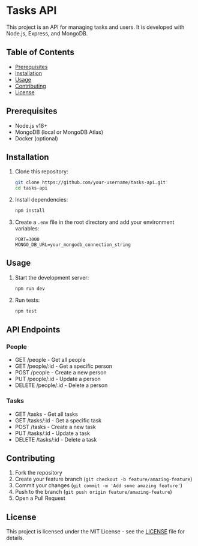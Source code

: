 # Tasks API

This project is an API for managing tasks and users. It is developed with Node.js, Express, and MongoDB.

## Table of Contents

- [Prerequisites](#prerequisites)
- [Installation](#installation)
- [Usage](#usage)
- [Contributing](#contributing)
- [License](#license)

## Prerequisites

- Node.js v18+
- MongoDB (local or MongoDB Atlas)
- Docker (optional)

## Installation

1. Clone this repository:

   ```bash
   git clone https://github.com/your-username/tasks-api.git
   cd tasks-api
   ```

2. Install dependencies:

   ```bash
   npm install
   ```

3. Create a `.env` file in the root directory and add your environment variables:
   ```
   PORT=3000
   MONGO_DB_URL=your_mongodb_connection_string
   ```

## Usage

1. Start the development server:

   ```bash
   npm run dev
   ```

2. Run tests:
   ```bash
   npm test
   ```

## API Endpoints

### People

- GET /people - Get all people
- GET /people/:id - Get a specific person
- POST /people - Create a new person
- PUT /people/:id - Update a person
- DELETE /people/:id - Delete a person

### Tasks

- GET /tasks - Get all tasks
- GET /tasks/:id - Get a specific task
- POST /tasks - Create a new task
- PUT /tasks/:id - Update a task
- DELETE /tasks/:id - Delete a task

## Contributing

1. Fork the repository
2. Create your feature branch (`git checkout -b feature/amazing-feature`)
3. Commit your changes (`git commit -m 'Add some amazing feature'`)
4. Push to the branch (`git push origin feature/amazing-feature`)
5. Open a Pull Request

## License

This project is licensed under the MIT License - see the [LICENSE](LICENSE) file for details.
